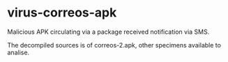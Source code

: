 # virus-correos-apk
Malicious APK circulating via a package received notification via SMS.

The decompiled sources is of correos-2.apk, other specimens available to analise.
